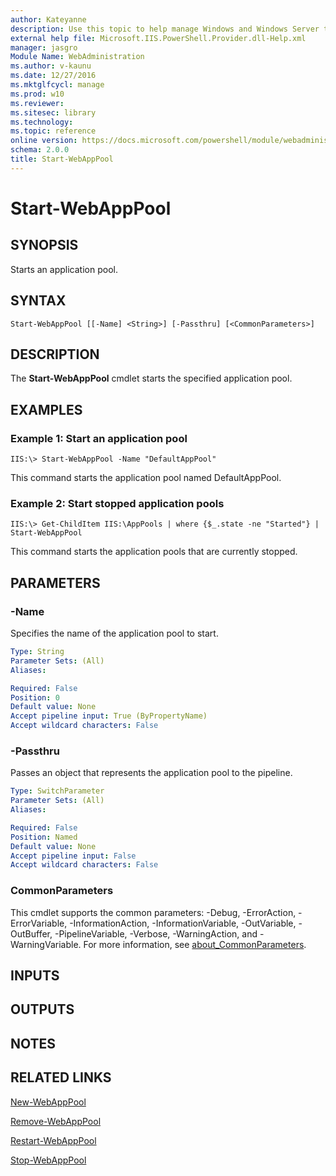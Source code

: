 ```yaml
---
author: Kateyanne
description: Use this topic to help manage Windows and Windows Server technologies with Windows PowerShell.
external help file: Microsoft.IIS.PowerShell.Provider.dll-Help.xml
manager: jasgro
Module Name: WebAdministration
ms.author: v-kaunu
ms.date: 12/27/2016
ms.mktglfcycl: manage
ms.prod: w10
ms.reviewer: 
ms.sitesec: library
ms.technology: 
ms.topic: reference
online version: https://docs.microsoft.com/powershell/module/webadministration/start-webapppool?view=windowsserver2016-ps&wt.mc_id=ps-gethelp
schema: 2.0.0
title: Start-WebAppPool
---
```


# Start-WebAppPool

## SYNOPSIS
Starts an application pool.

## SYNTAX

```
Start-WebAppPool [[-Name] <String>] [-Passthru] [<CommonParameters>]
```

## DESCRIPTION
The **Start-WebAppPool** cmdlet starts the specified application pool.

## EXAMPLES

### Example 1: Start an application pool
```
IIS:\> Start-WebAppPool -Name "DefaultAppPool"
```

This command starts the application pool named DefaultAppPool.

### Example 2: Start stopped application pools
```
IIS:\> Get-ChildItem IIS:\AppPools | where {$_.state -ne "Started"} | Start-WebAppPool
```

This command starts the application pools that are currently stopped.

## PARAMETERS

### -Name
Specifies the name of the application pool to start.

```yaml
Type: String
Parameter Sets: (All)
Aliases: 

Required: False
Position: 0
Default value: None
Accept pipeline input: True (ByPropertyName)
Accept wildcard characters: False
```

### -Passthru
Passes an object that represents the application pool to the pipeline.

```yaml
Type: SwitchParameter
Parameter Sets: (All)
Aliases: 

Required: False
Position: Named
Default value: None
Accept pipeline input: False
Accept wildcard characters: False
```

### CommonParameters
This cmdlet supports the common parameters: -Debug, -ErrorAction, -ErrorVariable, -InformationAction, -InformationVariable, -OutVariable, -OutBuffer, -PipelineVariable, -Verbose, -WarningAction, and -WarningVariable. For more information, see [about_CommonParameters](https://go.microsoft.com/fwlink/?LinkID=113216).

## INPUTS

## OUTPUTS

## NOTES

## RELATED LINKS

[New-WebAppPool](./New-WebAppPool.md)

[Remove-WebAppPool](./Remove-WebAppPool.md)

[Restart-WebAppPool](./Restart-WebAppPool.md)

[Stop-WebAppPool](./Stop-WebAppPool.md)

